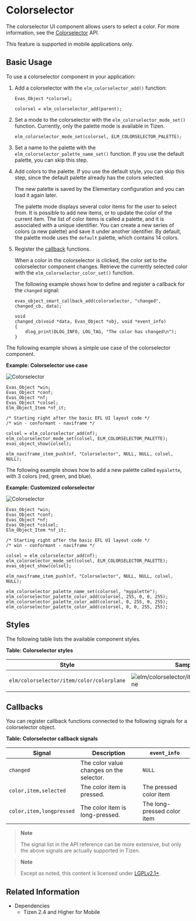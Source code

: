 # Colorselector

The colorselector UI component allows users to select a color. For more information, see the [Colorselector](../../../../api/mobile/latest/group__Elm__Colorselector.html) API.

This feature is supported in mobile applications only.

## Basic Usage

To use a colorselector component in your application:

1. Add a colorselector with the `elm_colorselector_add()` function:

   ```
   Evas_Object *colorsel;

   colorsel = elm_colorselector_add(parent);
   ```

2. Set a mode to the colorselector with the `elm_colorselector_mode_set()` function. Currently, only the palette mode is available in Tizen.

   ```
   elm_colorselector_mode_set(colorsel, ELM_COLORSELECTOR_PALETTE);
   ```

3. Set a name to the palette with the `elm_colorselector_palette_name_set()` function. If you use the default palette, you can skip this step.

4. Add colors to the palette. If you use the default style, you can skip this step, since the default palette already has the colors selected.

   The new palette is saved by the Elementary configuration and you can load it again later.

   The palette mode displays several color items for the user to select from. It is possible to add new items, or to update the color of the current item. The list of color items is called a palette, and it is associated with a unique identifier. You can create a new series of colors (a new palette) and save it under another identifier. By default, the palette mode uses the `default` palette, which contains 14 colors.

5. Register the [callback](#callbacks) functions.

   When a color in the colorselector is clicked, the color set to the colorselector component changes. Retrieve the currently selected color with the `elm_colorselector_color_set()` function.

   The following example shows how to define and register a callback for the `changed` signal:

   ```
   evas_object_smart_callback_add(colorselector, "changed", changed_cb, data);

   void
   changed_cb(void *data, Evas_Object *obj, void *event_info)
   {
       dlog_print(DLOG_INFO, LOG_TAG, "The color has changed\n");
   }
   ```

The following example shows a simple use case of the colorselector component.

**Example: Colorselector use case**

![Colorselector](./media/colorselector1.png)

```
Evas_Object *win;
Evas_Object *conf;
Evas_Object *nf;
Evas_Object *colsel;
Elm_Object_Item *nf_it;

/* Starting right after the basic EFL UI layout code */
/* win - conformant - naviframe */

colsel = elm_colorselector_add(nf);
elm_colorselector_mode_set(colsel, ELM_COLORSELECTOR_PALETTE);
evas_object_show(colsel);

elm_naviframe_item_push(nf, "Colorselector", NULL, NULL, colsel, NULL);
```

The following example shows how to add a new palette called `mypalette`, with 3 colors (red, green, and blue).

**Example: Customized colorselector**

![Colorselector](./media/colorselector2.png)

```
Evas_Object *win;
Evas_Object *conf;
Evas_Object *nf;
Evas_Object *colsel;
Elm_Object_Item *nf_it;

/* Starting right after the basic EFL UI layout code */
/* win - conformant - naviframe */

colsel = elm_colorselector_add(nf);
elm_colorselector_mode_set(colsel, ELM_COLORSELECTOR_PALETTE);
evas_object_show(colsel);

elm_naviframe_item_push(nf, "Colorselector", NULL, NULL, colsel, NULL);

elm_colorselector_palette_name_set(colorsel, "mypalette");
elm_colorselector_palette_color_add(colorsel, 255, 0, 0, 255);
elm_colorselector_palette_color_add(colorsel, 0, 255, 0, 255);
elm_colorselector_palette_color_add(colorsel, 0, 0, 255, 255);
```

## Styles

The following table lists the available component styles.

**Table: Colorselector styles**

| Style                                    | Sample                                   | Notes                                    |
|----------------------------------------|----------------------------------------|----------------------------------------|
| `elm/colorselector/item/color/colorplane` | ![elm/colorselector/item/color/colorplane](./media/color_colorplane.png) | Use the following command: <br>`elm_colorselector_mode_set(colorselector, ELM_COLORSELECTOR_PALETTE);` |

## Callbacks

You can register callback functions connected to the following signals for a colorselector object.

**Table: Colorselector callback signals**

| Signal                   | Description                              | `event_info`                |
|-----------------------|----------------------------------------|---------------------------|
| `changed`                | The color value changes on the selector. | `NULL`                      |
| `color,item,selected`    | The color item is pressed.               | The pressed color item      |
| `color,item,longpressed` | The color item is long-pressed.          | The long-pressed color item |

> **Note**
>
> The signal list in the API reference can be more extensive, but only the above signals are actually supported in Tizen.

> **Note**
>
> Except as noted, this content is licensed under [LGPLv2.1+](http://opensource.org/licenses/LGPL-2.1).

## Related Information
- Dependencies
  - Tizen 2.4 and Higher for Mobile
